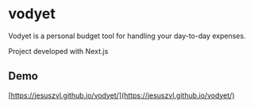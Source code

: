 # vodyet

Vodyet is a personal budget tool for handling your day-to-day expenses.

Project developed with Next.js

## Demo

[https://jesuszvl.github.io/vodyet/](https://jesuszvl.github.io/vodyet/)
